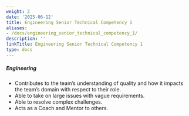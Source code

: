 ```yaml
---
weight: 2
date: '2025-06-12'
title: Engineering Senior Technical Competency 1
aliases:
- /docs/engineering_senior_technical_competency_1/
description: ''
linkTitle: Engineering Senior Technical Competency 1
type: docs
---
```


##### Engineering

* Contributes to the team’s understanding of quality and how it impacts the team’s domain with respect to their role.
* Able to take on large issues with vague requirements.
* Able to resolve complex challenges.
* Acts as a Coach and Mentor to others.

